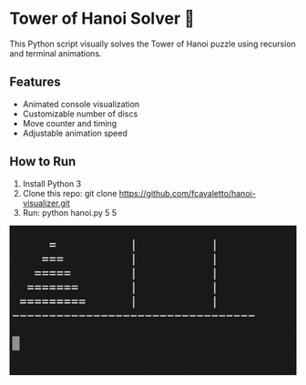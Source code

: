 # Tower of Hanoi Solver 🎯

This Python script visually solves the Tower of Hanoi puzzle using recursion and terminal animations.

## Features
- Animated console visualization
- Customizable number of discs
- Move counter and timing
- Adjustable animation speed

## How to Run
1. Install Python 3
2. Clone this repo: git clone https://github.com/fcavaletto/hanoi-visualizer.git
3. Run: python hanoi.py 5 5

![Towers of Hanoi animation](animation.gif)
